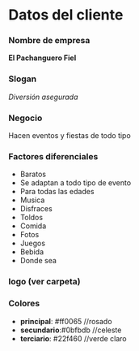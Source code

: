 # Datos del cliente

### Nombre de empresa

**El Pachanguero Fiel**

### Slogan

_Diversión asegurada_

### Negocio

Hacen eventos y fiestas de todo tipo

### Factores diferenciales

* Baratos
* Se adaptan a todo tipo de evento
* Para todas las edades
* Musica
* Disfraces
* Toldos
* Comida
* Fotos
* Juegos
* Bebida
* Donde sea

### logo (ver carpeta)

### Colores

* **principal**: #ff0065 //rosado
* **secundario**:#0bfbdb //celeste
* **terciario**: #22f460 //verde claro
